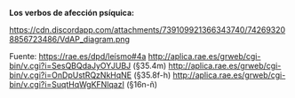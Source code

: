 **Los verbos de afección psíquica:**

https://cdn.discordapp.com/attachments/739109921366343740/742693208856723486/VdAP_diagram.png

Fuente: <https://rae.es/dpd/leísmo#4a>
<http://aplica.rae.es/grweb/cgi-bin/v.cgi?i=SesQBQdaJyOYJUBJ> (§35.4m)
<http://aplica.rae.es/grweb/cgi-bin/v.cgi?i=OnDpUstRQzNkHqNE> (§35.8f-h)
<http://aplica.rae.es/grweb/cgi-bin/v.cgi?i=SuqtHqWgKFNlqazI> (§16n-ñ)
